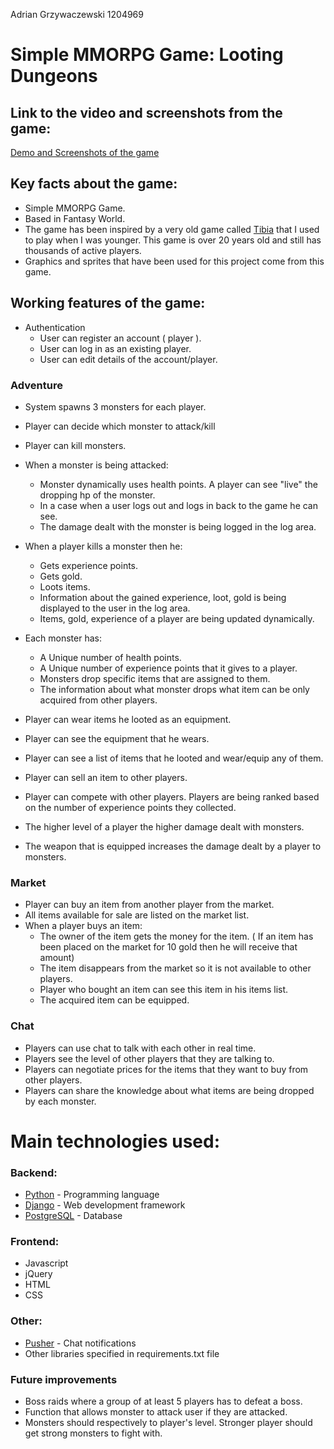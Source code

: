 Adrian Grzywaczewski 1204969
# Simple MMORPG Game: Looting Dungeons

## Link to the video and screenshots from the game:
[Demo and Screenshots of the game](https://drive.google.com/drive/folders/13lJTBlTZSOOzJkUfA4VZ7t51VL-jANBG?usp=sharing)

## Key facts about the game:

* Simple MMORPG Game.
* Based in Fantasy World.
* The game has been inspired by a very old game called [Tibia](https://www.tibia.com)
that I used to play when I was younger. This game is over 20 years old and still has thousands of active players.
* Graphics and sprites that have been used for this project come from this game.

## Working features of the game:

* Authentication
  * User can register an account ( player ).
  * User can log in as an existing player.
  * User can edit details of the account/player.

### Adventure
* System spawns 3 monsters for each player.
* Player can decide which monster to attack/kill
* Player can kill monsters.
* When a monster is being attacked:
  * Monster dynamically uses health points. A player can see "live" the dropping hp of the monster.
  * In a case when a user logs out and logs in back to the game he can see.
  * The damage dealt with the monster is being logged in the log area.
  
* When a player kills a monster then he:
  * Gets experience points.
  * Gets gold.
  * Loots items.
  * Information about the gained experience, loot, gold is being displayed to the user in the log area.
  * Items, gold, experience of a player are being updated dynamically.
  
* Each monster has:
  * A Unique number of health points.
  * A Unique number of experience points that it gives to a player.
  * Monsters drop specific items that are assigned to them.
  * The information about what monster drops what item can be only acquired from other players.
  

* Player can wear items he looted as an equipment.
* Player can see the equipment that he wears.
* Player can see a list of items that he looted and wear/equip any of them.
* Player can sell an item to other players.
* Player can compete with other players. Players are being ranked based on the number of experience points they collected.
* The higher level of a player the higher damage dealt with monsters.
* The weapon that is equipped increases the damage dealt by a player to monsters.

### Market

* Player can buy an item from another player from the market.
* All items available for sale are listed on the market list.
* When a player buys an item:
  * The owner of the item gets the money for the item. 
  ( If an item has been placed on the market for 10 gold then he will receive that amount)
  * The item disappears from the market so it is not available to other players.
  * Player who bought an item can see this item in his items list.
  * The acquired item can be equipped.

### Chat
* Players can use chat to talk with each other in real time.
* Players see the level of other players that they are talking to.
* Players can negotiate prices for the items that they want to buy from other players.
* Players can share the knowledge about what items are being dropped by each monster.


# Main technologies used:

### Backend:

* [Python](https://www.python.org/) - Programming language
* [Django](https://www.djangoproject.com/) - Web development framework
* [PostgreSQL](https://www.postgresql.org/) - Database

### Frontend:

* Javascript
* jQuery
* HTML
* CSS

### Other:

* [Pusher](https://pusher.com/) - Chat notifications
* Other libraries specified in requirements.txt file

### Future improvements

* Boss raids where a group of at least 5 players has to defeat a boss.
* Function that allows monster to attack user if they are attacked.
* Monsters should respectively to player's level. Stronger player should get strong monsters to fight with.
